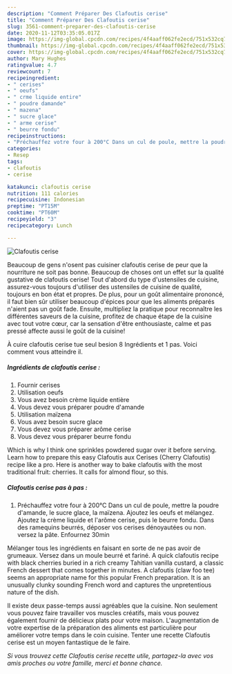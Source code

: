 ```yaml
---
description: "Comment Préparer Des Clafoutis cerise"
title: "Comment Préparer Des Clafoutis cerise"
slug: 3561-comment-preparer-des-clafoutis-cerise
date: 2020-11-12T03:35:05.017Z
image: https://img-global.cpcdn.com/recipes/4f4aaff062fe2ecd/751x532cq70/clafoutis-cerise-photo-principale-de-la-recette.jpg
thumbnail: https://img-global.cpcdn.com/recipes/4f4aaff062fe2ecd/751x532cq70/clafoutis-cerise-photo-principale-de-la-recette.jpg
cover: https://img-global.cpcdn.com/recipes/4f4aaff062fe2ecd/751x532cq70/clafoutis-cerise-photo-principale-de-la-recette.jpg
author: Mary Hughes
ratingvalue: 4.7
reviewcount: 7
recipeingredient:
- " cerises"
- " oeufs"
- " crme liquide entire"
- " poudre damande"
- " mazena"
- " sucre glace"
- " arme cerise"
- " beurre fondu"
recipeinstructions:
- "Préchauffez votre four à 200°C Dans un cul de poule, mettre la poudre d&#39;amande, le sucre glace, la maïzena. Ajoutez les oeufs et mélangez. Ajoutez la crème liquide et l&#39;arôme cerise, puis le beurre fondu. Dans des ramequins beurrés, déposer vos cerises dénoyautées ou non. versez la pâte. Enfournez 30min"
categories:
- Resep
tags:
- clafoutis
- cerise

katakunci: clafoutis cerise 
nutrition: 111 calories
recipecuisine: Indonesian
preptime: "PT15M"
cooktime: "PT60M"
recipeyield: "3"
recipecategory: Lunch

---
```



![Clafoutis cerise](https://img-global.cpcdn.com/recipes/4f4aaff062fe2ecd/751x532cq70/clafoutis-cerise-photo-principale-de-la-recette.jpg)

Beaucoup de gens n'osent pas cuisiner clafoutis cerise de peur que la nourriture ne soit pas bonne. Beaucoup de choses ont un effet sur la qualité gustative de clafoutis cerise! Tout d'abord du type d'ustensiles de cuisine, assurez-vous toujours d'utiliser des ustensiles de cuisine de qualité, toujours en bon état et propres. De plus, pour un goût alimentaire prononcé, il faut bien sûr utiliser beaucoup d'épices pour que les aliments préparés n'aient pas un goût fade. Ensuite, multipliez la pratique pour reconnaître les différentes saveurs de la cuisine, profitez de chaque étape de la cuisine avec tout votre cœur, car la sensation d'être enthousiaste, calme et pas pressé affecte aussi le goût de la cuisine!

<!--inarticleads1-->

À cuire clafoutis cerise tue seul besion 8 Ingrédients et 1 pas. Voici comment vous atteindre il.

##### Ingrédients de clafoutis cerise :

1. Fournir  cerises
1. Utilisation  oeufs
1. Vous avez besoin  crème liquide entière
1. Vous devez vous préparer  poudre d&#39;amande
1. Utilisation  maïzena
1. Vous avez besoin  sucre glace
1. Vous devez vous préparer  arôme cerise
1. Vous devez vous préparer  beurre fondu


Which is why I think one sprinkles powdered sugar over it before serving. Learn how to prepare this easy Clafoutis aux Cerises (Cherry Clafoutis) recipe like a pro. Here is another way to bake clafoutis with the most traditional fruit: cherries. It calls for almond flour, so this. 

<!--inarticleads2-->

##### Clafoutis cerise pas à pas :

1. Préchauffez votre four à 200°C Dans un cul de poule, mettre la poudre d&#39;amande, le sucre glace, la maïzena. Ajoutez les oeufs et mélangez. Ajoutez la crème liquide et l&#39;arôme cerise, puis le beurre fondu. Dans des ramequins beurrés, déposer vos cerises dénoyautées ou non. versez la pâte. Enfournez 30min


Mélanger tous les ingrédients en faisant en sorte de ne pas avoir de grumeaux. Versez dans un moule beurré et fariné. A quick clafoutis recipe with black cherries buried in a rich creamy Tahitian vanilla custard, a classic French dessert that comes together in minutes. A clafoutis (claw foo tee) seems an appropriate name for this popular French preparation. It is an unusually clunky sounding French word and captures the unpretentious nature of the dish. 

<!--inarticleads1-->

<p>
Il existe deux passe-temps aussi agréables que la cuisine. Non seulement vous pouvez faire travailler vos muscles créatifs, mais vous pouvez également fournir de délicieux plats pour votre maison. L'augmentation de votre expertise de la préparation des aliments est particulière pour améliorer votre temps dans le coin cuisine. Tenter une recette Clafoutis cerise est un moyen fantastique de le faire.
</p>

<p>
<i>Si vous trouvez cette Clafoutis cerise recette utile, partagez-la avec vos amis proches ou votre famille, merci et bonne chance.</i>
</p>
